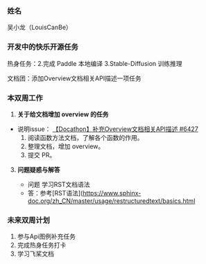 ### 姓名

吴小龙（LouisCanBe）

### 开发中的快乐开源任务

热身任务：2.完成 Paddle 本地编译
3.Stable-Diffusion 训练推理

文档团：添加Overview文档相关API描述一项任务

### 本双周工作

1.  **关于给文档增加 overview 的任务**

   - 说明issue： [【Docathon】补充Overview文档相关API描述 #6427](https://github.com/PaddlePaddle/docs/issues/6427 '未来双周工作')
     1. 阅读函数方法文档，了解各个函数的作用。
     2. 整理文档，增加 overview。
     3. 提交 PR。

3. **问题疑惑与解答**

   - 问题 学习RST文档语法
   - 答：参考[RST语法](https://www.sphinx-doc.org/zh_CN/master/usage/restructuredtext/basics.html
    


### 未来双周计划

1. 参与Api图例补充任务
2. 完成热身任务打卡
3. 学习飞桨文档
